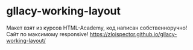 # gllacy-working-layout
Макет взят из курсов HTML-Academy, код написан собственноручно!
Сайт по максимому responsive!
https://zloispector.github.io/gllacy-working-layout/
